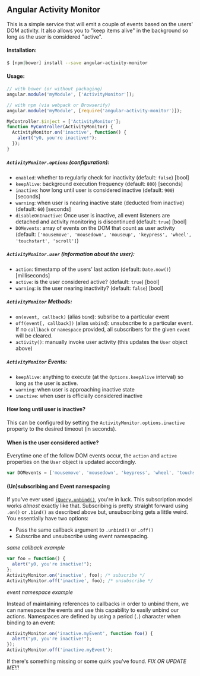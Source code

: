 ## Angular Activity Monitor
This is a simple service that will emit a couple of events based on the users' DOM activity. It also allows you to "keep items alive" in the background so long as the user is considered "active".

#### Installation:
```bash
$ [npm|bower] install --save angular-activity-monitor
```

#### Usage:
```js
// with bower (or without packaging)
angular.module('myModule', ['ActivityMonitor']);

// with npm (via webpack or Browserify)
angular.module('myModule', [require('angular-activity-monitor')]);

MyController.$inject = ['ActivityMonitor'];
function MyController(ActivityMonitor) {
  ActivityMonitor.on('inactive', function() {
    alert("y0, you're inactive!");
  });
}
```

##### `ActivityMonitor.options` (configuration):
 * `enabled`: whether to regularly check for inactivity (default: `false`) [bool]
 * `keepAlive`: background execution frequency (default: `800`) [seconds]
 * `inactive`: how long until user is considered inactive (default: `900`) [seconds]
 * `warning`: when user is nearing inactive state (deducted from inactive) (default: `60`) [seconds]
 * `disableOnInactive`: Once user is inactive, all event listeners are detached and activity monitoring is discontinued (default: `true`) [bool]
 * `DOMevents`: array of events on the DOM that count as user activity (default: `['mousemove', 'mousedown', 'mouseup', 'keypress', 'wheel', 'touchstart', 'scroll']`)

##### `ActivityMonitor.user` (information about the user):
 * `action`: timestamp of the users' last action (default: `Date.now()`) [milliseconds]
 * `active`: is the user considered active? (default: `true`) [bool]
 * `warning`: is the user nearing inactivity? (default: `false`) [bool]

##### `ActivityMonitor` Methods:
 * `on(event, callback)` (alias `bind`): subsribe to a particular event
 * `off(event[, callback])` (alias `unbind`): unsubscribe to a particular event. If no `callback` or `namespace` provided, all subscribers for the given `event` will be cleared.
 * `activity()`: manually invoke user activity (this updates the `User` object above)

##### `ActivityMonitor` Events:
 * `keepAlive`: anything to execute (at the `Options.keepAlive` interval) so long as the user is active.
 * `warning`: when user is approaching inactive state
 * `inactive`: when user is officially considered inactive
 
#### How long until user is inactive?
This can be configured by setting the `ActivityMonitor.options.inactive` property to the desired timeout (in seconds).

#### When is the user considered active?
Everytime one of the follow DOM events occur, the `action` and `active` properties on the `User` object is updated accordingly.
```js
var DOMevents = ['mousemove', 'mousedown', 'keypress', 'wheel', 'touchstart', 'scroll'];
```

#### (Un)subscribing and Event namespacing
If you've ever used [`jQuery.unbind()`](http://api.jquery.com/unbind/), you're in luck. This subscription model works _almost_ exactly like that. Subscribing is pretty straight forward using `.on()` or `.bind()` as described above but, unsubscribing gets a little weird. You essentially have two options:
 - Pass the same callback argument to `.unbind()` or `.off()`
 - Subscribe and unsubscribe using event namespacing.

_same callback example_
```js
var foo = function() {
  alert("y0, you're inactive!");
};
ActivityMonitor.on('inactive', foo); /* subscribe */
ActivityMonitor.off('inactive', foo); /* unsubscribe */
```

_event namespace example_

Instead of maintaining references to callbacks in order to unbind them, we can namespace the events and use this capability to easily unbind our actions. Namespaces are defined by using a period (`.`) character when binding to an event:
```js
ActivityMonitor.on('inactive.myEvent', function foo() {
  alert("y0, you're inactive!");
});
ActivityMonitor.off('inactive.myEvent');
```

If there's something missing or some quirk you've found. _FIX OR UPDATE ME!!!_
